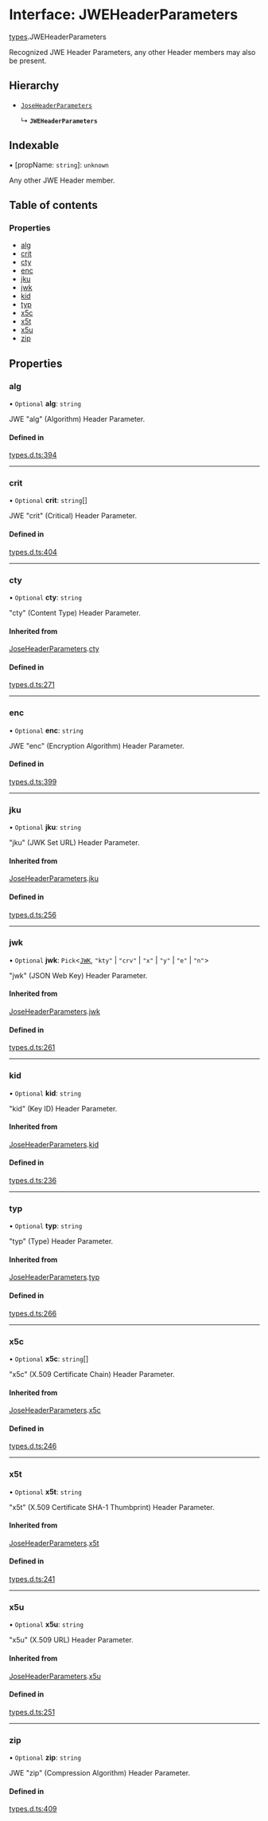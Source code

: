 # Interface: JWEHeaderParameters

[types](../modules/types.md).JWEHeaderParameters

Recognized JWE Header Parameters, any other Header members
may also be present.

## Hierarchy

- [`JoseHeaderParameters`](types.JoseHeaderParameters.md)

  ↳ **`JWEHeaderParameters`**

## Indexable

▪ [propName: `string`]: `unknown`

Any other JWE Header member.

## Table of contents

### Properties

- [alg](types.JWEHeaderParameters.md#alg)
- [crit](types.JWEHeaderParameters.md#crit)
- [cty](types.JWEHeaderParameters.md#cty)
- [enc](types.JWEHeaderParameters.md#enc)
- [jku](types.JWEHeaderParameters.md#jku)
- [jwk](types.JWEHeaderParameters.md#jwk)
- [kid](types.JWEHeaderParameters.md#kid)
- [typ](types.JWEHeaderParameters.md#typ)
- [x5c](types.JWEHeaderParameters.md#x5c)
- [x5t](types.JWEHeaderParameters.md#x5t)
- [x5u](types.JWEHeaderParameters.md#x5u)
- [zip](types.JWEHeaderParameters.md#zip)

## Properties

### alg

• `Optional` **alg**: `string`

JWE "alg" (Algorithm) Header Parameter.

#### Defined in

[types.d.ts:394](https://github.com/panva/jose/blob/v3.14.3/src/types.d.ts#L394)

___

### crit

• `Optional` **crit**: `string`[]

JWE "crit" (Critical) Header Parameter.

#### Defined in

[types.d.ts:404](https://github.com/panva/jose/blob/v3.14.3/src/types.d.ts#L404)

___

### cty

• `Optional` **cty**: `string`

"cty" (Content Type) Header Parameter.

#### Inherited from

[JoseHeaderParameters](types.JoseHeaderParameters.md).[cty](types.JoseHeaderParameters.md#cty)

#### Defined in

[types.d.ts:271](https://github.com/panva/jose/blob/v3.14.3/src/types.d.ts#L271)

___

### enc

• `Optional` **enc**: `string`

JWE "enc" (Encryption Algorithm) Header Parameter.

#### Defined in

[types.d.ts:399](https://github.com/panva/jose/blob/v3.14.3/src/types.d.ts#L399)

___

### jku

• `Optional` **jku**: `string`

"jku" (JWK Set URL) Header Parameter.

#### Inherited from

[JoseHeaderParameters](types.JoseHeaderParameters.md).[jku](types.JoseHeaderParameters.md#jku)

#### Defined in

[types.d.ts:256](https://github.com/panva/jose/blob/v3.14.3/src/types.d.ts#L256)

___

### jwk

• `Optional` **jwk**: `Pick`<[`JWK`](types.JWK.md), ``"kty"`` \| ``"crv"`` \| ``"x"`` \| ``"y"`` \| ``"e"`` \| ``"n"``\>

"jwk" (JSON Web Key) Header Parameter.

#### Inherited from

[JoseHeaderParameters](types.JoseHeaderParameters.md).[jwk](types.JoseHeaderParameters.md#jwk)

#### Defined in

[types.d.ts:261](https://github.com/panva/jose/blob/v3.14.3/src/types.d.ts#L261)

___

### kid

• `Optional` **kid**: `string`

"kid" (Key ID) Header Parameter.

#### Inherited from

[JoseHeaderParameters](types.JoseHeaderParameters.md).[kid](types.JoseHeaderParameters.md#kid)

#### Defined in

[types.d.ts:236](https://github.com/panva/jose/blob/v3.14.3/src/types.d.ts#L236)

___

### typ

• `Optional` **typ**: `string`

"typ" (Type) Header Parameter.

#### Inherited from

[JoseHeaderParameters](types.JoseHeaderParameters.md).[typ](types.JoseHeaderParameters.md#typ)

#### Defined in

[types.d.ts:266](https://github.com/panva/jose/blob/v3.14.3/src/types.d.ts#L266)

___

### x5c

• `Optional` **x5c**: `string`[]

"x5c" (X.509 Certificate Chain) Header Parameter.

#### Inherited from

[JoseHeaderParameters](types.JoseHeaderParameters.md).[x5c](types.JoseHeaderParameters.md#x5c)

#### Defined in

[types.d.ts:246](https://github.com/panva/jose/blob/v3.14.3/src/types.d.ts#L246)

___

### x5t

• `Optional` **x5t**: `string`

"x5t" (X.509 Certificate SHA-1 Thumbprint) Header Parameter.

#### Inherited from

[JoseHeaderParameters](types.JoseHeaderParameters.md).[x5t](types.JoseHeaderParameters.md#x5t)

#### Defined in

[types.d.ts:241](https://github.com/panva/jose/blob/v3.14.3/src/types.d.ts#L241)

___

### x5u

• `Optional` **x5u**: `string`

"x5u" (X.509 URL) Header Parameter.

#### Inherited from

[JoseHeaderParameters](types.JoseHeaderParameters.md).[x5u](types.JoseHeaderParameters.md#x5u)

#### Defined in

[types.d.ts:251](https://github.com/panva/jose/blob/v3.14.3/src/types.d.ts#L251)

___

### zip

• `Optional` **zip**: `string`

JWE "zip" (Compression Algorithm) Header Parameter.

#### Defined in

[types.d.ts:409](https://github.com/panva/jose/blob/v3.14.3/src/types.d.ts#L409)

